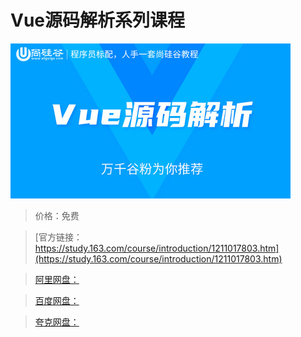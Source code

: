 # Vue源码解析系列课程

![img](../../../assets/study163/free/57fe14137f2e48b38e3feb7cfdbc8356.jpg)

> 价格：免费

> [官方链接：https://study.163.com/course/introduction/1211017803.htm](https://study.163.com/course/introduction/1211017803.htm)

> [阿里网盘：]()

> [百度网盘：]()

> [夸克网盘：]()

